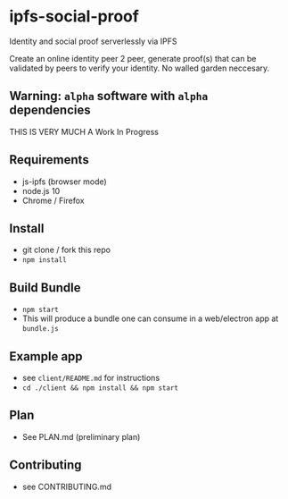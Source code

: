 # ipfs-social-proof

Identity and social proof serverlessly via IPFS

Create an online identity peer 2 peer, generate proof(s) that can be validated by peers to verify your identity. No walled garden neccesary. 

## Warning: `alpha` software with `alpha` dependencies

THIS IS VERY MUCH A Work In Progress

## Requirements

* js-ipfs (browser mode)
* node.js 10
* Chrome / Firefox

## Install

* git clone / fork this repo
* `npm install`

## Build Bundle

* `npm start`
* This will produce a bundle one can consume in a web/electron app at `bundle.js`

## Example app

* see `client/README.md` for instructions
* `cd ./client && npm install && npm start`

## Plan

* See PLAN.md (preliminary plan)

## Contributing

* see CONTRIBUTING.md
